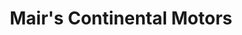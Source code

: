 ---
title: "Mair's Continental Motors"
url: /reading/mairs-continental-motors/
shop: Autowerkstatt
---